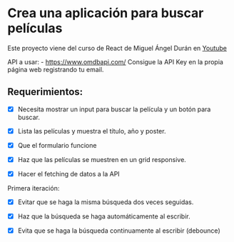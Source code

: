 # Crea una aplicación para buscar películas

Este proyecto viene del curso de React de  Miguel Ángel Durán  en [Youtube](https://www.youtube.com/watch?v=GOEiMwDJ3lc&list=PLUofhDIg_38q4D0xNWp7FEHOTcZhjWJ29&index=7)

API a usar: - https://www.omdbapi.com/
Consigue la API Key en la propia página web registrando tu email.

## Requerimientos:

- [x] Necesita mostrar un input para buscar la película y un botón para buscar.

- [x] Lista las películas y muestra el título, año y poster.

- [x] Que el formulario funcione

- [x] Haz que las películas se muestren en un grid responsive.

- [x] Hacer el fetching de datos a la API

Primera iteración:

- [x] Evitar que se haga la misma búsqueda dos veces seguidas.

- [x] Haz que la búsqueda se haga automáticamente al escribir.

- [x] Evita que se haga la búsqueda continuamente al escribir (debounce)
